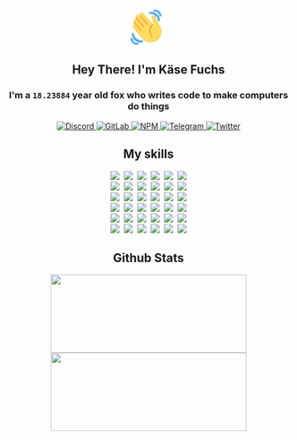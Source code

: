 <div><p align=center><img src=./resources/images/wave.gif width=64px height=64px></p><h2 align=center>Hey There! I'm Käse Fuchs</h2><h3 align=center>I'm a <code>18.23884</code> year old fox who writes code to make computers do things</h3><p align=center><a href=https://discord.com/users/507526681125322772><img alt=Discord src="https://img.shields.io/badge/Discord-5865F2?logo=discord&logoColor=white&style=flat-square#1fe2e345e4aada32cdde290c3a9890be"> </a><a href=https://gitlab.com/kasefuchs><img alt=GitLab src="https://img.shields.io/badge/GitLab-330F63?logo=gitlab&logoColor=white&style=flat-square#1fe2e345e4aada32cdde290c3a9890be"> </a><a href=https://npmjs.com/~kasefuchs><img alt=NPM src="https://img.shields.io/badge/NPM-CB3837?logo=npm&logoColor=white&style=flat-square#1fe2e345e4aada32cdde290c3a9890be"> </a><a href=https://t.me/kasefuchs><img alt=Telegram src="https://img.shields.io/badge/Telegram-2CA5E0?logo=telegram&logoColor=white&style=flat-square#1fe2e345e4aada32cdde290c3a9890be"> </a><a href=https://twitter.com/kasefuchs><img alt=Twitter src="https://img.shields.io/badge/Twitter-1DA1F2?logo=twitter&logoColor=white&style=flat-square#1fe2e345e4aada32cdde290c3a9890be"></a></p><h2 align=center>My skills</h2><p align=center><a href=https://aws.amazon.com/ ><picture><source srcset="https://skillicons.dev/icons?i=aws&theme=dark#1fe2e345e4aada32cdde290c3a9890be" media="(prefers-color-scheme: dark)"><source srcset="https://skillicons.dev/icons?i=aws&theme=light#1fe2e345e4aada32cdde290c3a9890be" media="(prefers-color-scheme: light), (prefers-color-scheme: no-preference)"><img src="https://skillicons.dev/icons?i=aws&theme=light#1fe2e345e4aada32cdde290c3a9890be"></picture></a>&nbsp;&nbsp;<a href=https://en.wikipedia.org/wiki/Bash_(Unix_shell)><picture><source srcset="https://skillicons.dev/icons?i=bash&theme=dark#1fe2e345e4aada32cdde290c3a9890be" media="(prefers-color-scheme: dark)"><source srcset="https://skillicons.dev/icons?i=bash&theme=light#1fe2e345e4aada32cdde290c3a9890be" media="(prefers-color-scheme: light), (prefers-color-scheme: no-preference)"><img src="https://skillicons.dev/icons?i=bash&theme=light#1fe2e345e4aada32cdde290c3a9890be"></picture></a>&nbsp;&nbsp;<a href=https://discord.com/developers/docs><picture><source srcset="https://skillicons.dev/icons?i=bots&theme=dark#1fe2e345e4aada32cdde290c3a9890be" media="(prefers-color-scheme: dark)"><source srcset="https://skillicons.dev/icons?i=bots&theme=light#1fe2e345e4aada32cdde290c3a9890be" media="(prefers-color-scheme: light), (prefers-color-scheme: no-preference)"><img src="https://skillicons.dev/icons?i=bots&theme=light#1fe2e345e4aada32cdde290c3a9890be"></picture></a>&nbsp;&nbsp;<a href=https://www.cloudflare.com/ ><picture><source srcset="https://skillicons.dev/icons?i=cloudflare&theme=dark#1fe2e345e4aada32cdde290c3a9890be" media="(prefers-color-scheme: dark)"><source srcset="https://skillicons.dev/icons?i=cloudflare&theme=light#1fe2e345e4aada32cdde290c3a9890be" media="(prefers-color-scheme: light), (prefers-color-scheme: no-preference)"><img src="https://skillicons.dev/icons?i=cloudflare&theme=light#1fe2e345e4aada32cdde290c3a9890be"></picture></a>&nbsp;&nbsp;<a href=https://en.wikipedia.org/wiki/CSS><picture><source srcset="https://skillicons.dev/icons?i=css&theme=dark#1fe2e345e4aada32cdde290c3a9890be" media="(prefers-color-scheme: dark)"><source srcset="https://skillicons.dev/icons?i=css&theme=light#1fe2e345e4aada32cdde290c3a9890be" media="(prefers-color-scheme: light), (prefers-color-scheme: no-preference)"><img src="https://skillicons.dev/icons?i=css&theme=light#1fe2e345e4aada32cdde290c3a9890be"></picture></a>&nbsp;&nbsp;<a href=https://www.docker.com/ ><picture><source srcset="https://skillicons.dev/icons?i=docker&theme=dark#1fe2e345e4aada32cdde290c3a9890be" media="(prefers-color-scheme: dark)"><source srcset="https://skillicons.dev/icons?i=docker&theme=light#1fe2e345e4aada32cdde290c3a9890be" media="(prefers-color-scheme: light), (prefers-color-scheme: no-preference)"><img src="https://skillicons.dev/icons?i=docker&theme=light#1fe2e345e4aada32cdde290c3a9890be"></picture></a><br><a href=https://www.electronjs.org/ ><picture><source srcset="https://skillicons.dev/icons?i=electron&theme=dark#1fe2e345e4aada32cdde290c3a9890be" media="(prefers-color-scheme: dark)"><source srcset="https://skillicons.dev/icons?i=electron&theme=light#1fe2e345e4aada32cdde290c3a9890be" media="(prefers-color-scheme: light), (prefers-color-scheme: no-preference)"><img src="https://skillicons.dev/icons?i=electron&theme=light#1fe2e345e4aada32cdde290c3a9890be"></picture></a>&nbsp;&nbsp;<a href=https://expressjs.com/ ><picture><source srcset="https://skillicons.dev/icons?i=express&theme=dark#1fe2e345e4aada32cdde290c3a9890be" media="(prefers-color-scheme: dark)"><source srcset="https://skillicons.dev/icons?i=express&theme=light#1fe2e345e4aada32cdde290c3a9890be" media="(prefers-color-scheme: light), (prefers-color-scheme: no-preference)"><img src="https://skillicons.dev/icons?i=express&theme=light#1fe2e345e4aada32cdde290c3a9890be"></picture></a>&nbsp;&nbsp;<a href=https://www.figma.com/ ><picture><source srcset="https://skillicons.dev/icons?i=figma&theme=dark#1fe2e345e4aada32cdde290c3a9890be" media="(prefers-color-scheme: dark)"><source srcset="https://skillicons.dev/icons?i=figma&theme=light#1fe2e345e4aada32cdde290c3a9890be" media="(prefers-color-scheme: light), (prefers-color-scheme: no-preference)"><img src="https://skillicons.dev/icons?i=figma&theme=light#1fe2e345e4aada32cdde290c3a9890be"></picture></a>&nbsp;&nbsp;<a href=https://firebase.google.com/ ><picture><source srcset="https://skillicons.dev/icons?i=firebase&theme=dark#1fe2e345e4aada32cdde290c3a9890be" media="(prefers-color-scheme: dark)"><source srcset="https://skillicons.dev/icons?i=firebase&theme=light#1fe2e345e4aada32cdde290c3a9890be" media="(prefers-color-scheme: light), (prefers-color-scheme: no-preference)"><img src="https://skillicons.dev/icons?i=firebase&theme=light#1fe2e345e4aada32cdde290c3a9890be"></picture></a>&nbsp;&nbsp;<a href=https://flask.palletsprojects.com/ ><picture><source srcset="https://skillicons.dev/icons?i=flask&theme=dark#1fe2e345e4aada32cdde290c3a9890be" media="(prefers-color-scheme: dark)"><source srcset="https://skillicons.dev/icons?i=flask&theme=light#1fe2e345e4aada32cdde290c3a9890be" media="(prefers-color-scheme: light), (prefers-color-scheme: no-preference)"><img src="https://skillicons.dev/icons?i=flask&theme=light#1fe2e345e4aada32cdde290c3a9890be"></picture></a>&nbsp;&nbsp;<a href=https://cloud.google.com/ ><picture><source srcset="https://skillicons.dev/icons?i=gcp&theme=dark#1fe2e345e4aada32cdde290c3a9890be" media="(prefers-color-scheme: dark)"><source srcset="https://skillicons.dev/icons?i=gcp&theme=light#1fe2e345e4aada32cdde290c3a9890be" media="(prefers-color-scheme: light), (prefers-color-scheme: no-preference)"><img src="https://skillicons.dev/icons?i=gcp&theme=light#1fe2e345e4aada32cdde290c3a9890be"></picture></a><br><a href=https://git-scm.com/ ><picture><source srcset="https://skillicons.dev/icons?i=git&theme=dark#1fe2e345e4aada32cdde290c3a9890be" media="(prefers-color-scheme: dark)"><source srcset="https://skillicons.dev/icons?i=git&theme=light#1fe2e345e4aada32cdde290c3a9890be" media="(prefers-color-scheme: light), (prefers-color-scheme: no-preference)"><img src="https://skillicons.dev/icons?i=git&theme=light#1fe2e345e4aada32cdde290c3a9890be"></picture></a>&nbsp;&nbsp;<a href=https://github.com/ ><picture><source srcset="https://skillicons.dev/icons?i=github&theme=dark#1fe2e345e4aada32cdde290c3a9890be" media="(prefers-color-scheme: dark)"><source srcset="https://skillicons.dev/icons?i=github&theme=light#1fe2e345e4aada32cdde290c3a9890be" media="(prefers-color-scheme: light), (prefers-color-scheme: no-preference)"><img src="https://skillicons.dev/icons?i=github&theme=light#1fe2e345e4aada32cdde290c3a9890be"></picture></a>&nbsp;&nbsp;<a href=https://gitlab.com/ ><picture><source srcset="https://skillicons.dev/icons?i=gitlab&theme=dark#1fe2e345e4aada32cdde290c3a9890be" media="(prefers-color-scheme: dark)"><source srcset="https://skillicons.dev/icons?i=gitlab&theme=light#1fe2e345e4aada32cdde290c3a9890be" media="(prefers-color-scheme: light), (prefers-color-scheme: no-preference)"><img src="https://skillicons.dev/icons?i=gitlab&theme=light#1fe2e345e4aada32cdde290c3a9890be"></picture></a>&nbsp;&nbsp;<a href=https://www.heroku.com/ ><picture><source srcset="https://skillicons.dev/icons?i=heroku&theme=dark#1fe2e345e4aada32cdde290c3a9890be" media="(prefers-color-scheme: dark)"><source srcset="https://skillicons.dev/icons?i=heroku&theme=light#1fe2e345e4aada32cdde290c3a9890be" media="(prefers-color-scheme: light), (prefers-color-scheme: no-preference)"><img src="https://skillicons.dev/icons?i=heroku&theme=light#1fe2e345e4aada32cdde290c3a9890be"></picture></a>&nbsp;&nbsp;<a href=https://en.wikipedia.org/wiki/HTML><picture><source srcset="https://skillicons.dev/icons?i=html&theme=dark#1fe2e345e4aada32cdde290c3a9890be" media="(prefers-color-scheme: dark)"><source srcset="https://skillicons.dev/icons?i=html&theme=light#1fe2e345e4aada32cdde290c3a9890be" media="(prefers-color-scheme: light), (prefers-color-scheme: no-preference)"><img src="https://skillicons.dev/icons?i=html&theme=light#1fe2e345e4aada32cdde290c3a9890be"></picture></a>&nbsp;&nbsp;<a href=https://en.wikipedia.org/wiki/JavaScript><picture><source srcset="https://skillicons.dev/icons?i=js&theme=dark#1fe2e345e4aada32cdde290c3a9890be" media="(prefers-color-scheme: dark)"><source srcset="https://skillicons.dev/icons?i=js&theme=light#1fe2e345e4aada32cdde290c3a9890be" media="(prefers-color-scheme: light), (prefers-color-scheme: no-preference)"><img src="https://skillicons.dev/icons?i=js&theme=light#1fe2e345e4aada32cdde290c3a9890be"></picture></a><br><a href=https://en.wikipedia.org/wiki/Linux><picture><source srcset="https://skillicons.dev/icons?i=linux&theme=dark#1fe2e345e4aada32cdde290c3a9890be" media="(prefers-color-scheme: dark)"><source srcset="https://skillicons.dev/icons?i=linux&theme=light#1fe2e345e4aada32cdde290c3a9890be" media="(prefers-color-scheme: light), (prefers-color-scheme: no-preference)"><img src="https://skillicons.dev/icons?i=linux&theme=light#1fe2e345e4aada32cdde290c3a9890be"></picture></a>&nbsp;&nbsp;<a href=https://mui.com/ ><picture><source srcset="https://skillicons.dev/icons?i=materialui&theme=dark#1fe2e345e4aada32cdde290c3a9890be" media="(prefers-color-scheme: dark)"><source srcset="https://skillicons.dev/icons?i=materialui&theme=light#1fe2e345e4aada32cdde290c3a9890be" media="(prefers-color-scheme: light), (prefers-color-scheme: no-preference)"><img src="https://skillicons.dev/icons?i=materialui&theme=light#1fe2e345e4aada32cdde290c3a9890be"></picture></a>&nbsp;&nbsp;<a href=https://en.wikipedia.org/wiki/Markdown><picture><source srcset="https://skillicons.dev/icons?i=md&theme=dark#1fe2e345e4aada32cdde290c3a9890be" media="(prefers-color-scheme: dark)"><source srcset="https://skillicons.dev/icons?i=md&theme=light#1fe2e345e4aada32cdde290c3a9890be" media="(prefers-color-scheme: light), (prefers-color-scheme: no-preference)"><img src="https://skillicons.dev/icons?i=md&theme=light#1fe2e345e4aada32cdde290c3a9890be"></picture></a>&nbsp;&nbsp;<a href=https://www.mongodb.com/ ><picture><source srcset="https://skillicons.dev/icons?i=mongodb&theme=dark#1fe2e345e4aada32cdde290c3a9890be" media="(prefers-color-scheme: dark)"><source srcset="https://skillicons.dev/icons?i=mongodb&theme=light#1fe2e345e4aada32cdde290c3a9890be" media="(prefers-color-scheme: light), (prefers-color-scheme: no-preference)"><img src="https://skillicons.dev/icons?i=mongodb&theme=light#1fe2e345e4aada32cdde290c3a9890be"></picture></a>&nbsp;&nbsp;<a href=https://www.mysql.com/ ><picture><source srcset="https://skillicons.dev/icons?i=mysql&theme=dark#1fe2e345e4aada32cdde290c3a9890be" media="(prefers-color-scheme: dark)"><source srcset="https://skillicons.dev/icons?i=mysql&theme=light#1fe2e345e4aada32cdde290c3a9890be" media="(prefers-color-scheme: light), (prefers-color-scheme: no-preference)"><img src="https://skillicons.dev/icons?i=mysql&theme=light#1fe2e345e4aada32cdde290c3a9890be"></picture></a>&nbsp;&nbsp;<a href=https://nextjs.org/ ><picture><source srcset="https://skillicons.dev/icons?i=nextjs&theme=dark#1fe2e345e4aada32cdde290c3a9890be" media="(prefers-color-scheme: dark)"><source srcset="https://skillicons.dev/icons?i=nextjs&theme=light#1fe2e345e4aada32cdde290c3a9890be" media="(prefers-color-scheme: light), (prefers-color-scheme: no-preference)"><img src="https://skillicons.dev/icons?i=nextjs&theme=light#1fe2e345e4aada32cdde290c3a9890be"></picture></a><br><a href=https://nodejs.org/en/ ><picture><source srcset="https://skillicons.dev/icons?i=nodejs&theme=dark#1fe2e345e4aada32cdde290c3a9890be" media="(prefers-color-scheme: dark)"><source srcset="https://skillicons.dev/icons?i=nodejs&theme=light#1fe2e345e4aada32cdde290c3a9890be" media="(prefers-color-scheme: light), (prefers-color-scheme: no-preference)"><img src="https://skillicons.dev/icons?i=nodejs&theme=light#1fe2e345e4aada32cdde290c3a9890be"></picture></a>&nbsp;&nbsp;<a href=https://www.postgresql.org/ ><picture><source srcset="https://skillicons.dev/icons?i=postgres&theme=dark#1fe2e345e4aada32cdde290c3a9890be" media="(prefers-color-scheme: dark)"><source srcset="https://skillicons.dev/icons?i=postgres&theme=light#1fe2e345e4aada32cdde290c3a9890be" media="(prefers-color-scheme: light), (prefers-color-scheme: no-preference)"><img src="https://skillicons.dev/icons?i=postgres&theme=light#1fe2e345e4aada32cdde290c3a9890be"></picture></a>&nbsp;&nbsp;<a href=https://learn.microsoft.com/en-us/powershell/ ><picture><source srcset="https://skillicons.dev/icons?i=powershell&theme=dark#1fe2e345e4aada32cdde290c3a9890be" media="(prefers-color-scheme: dark)"><source srcset="https://skillicons.dev/icons?i=powershell&theme=light#1fe2e345e4aada32cdde290c3a9890be" media="(prefers-color-scheme: light), (prefers-color-scheme: no-preference)"><img src="https://skillicons.dev/icons?i=powershell&theme=light#1fe2e345e4aada32cdde290c3a9890be"></picture></a>&nbsp;&nbsp;<a href=https://www.python.org/ ><picture><source srcset="https://skillicons.dev/icons?i=py&theme=dark#1fe2e345e4aada32cdde290c3a9890be" media="(prefers-color-scheme: dark)"><source srcset="https://skillicons.dev/icons?i=py&theme=light#1fe2e345e4aada32cdde290c3a9890be" media="(prefers-color-scheme: light), (prefers-color-scheme: no-preference)"><img src="https://skillicons.dev/icons?i=py&theme=light#1fe2e345e4aada32cdde290c3a9890be"></picture></a>&nbsp;&nbsp;<a href=https://www.raspberrypi.org/ ><picture><source srcset="https://skillicons.dev/icons?i=raspberrypi&theme=dark#1fe2e345e4aada32cdde290c3a9890be" media="(prefers-color-scheme: dark)"><source srcset="https://skillicons.dev/icons?i=raspberrypi&theme=light#1fe2e345e4aada32cdde290c3a9890be" media="(prefers-color-scheme: light), (prefers-color-scheme: no-preference)"><img src="https://skillicons.dev/icons?i=raspberrypi&theme=light#1fe2e345e4aada32cdde290c3a9890be"></picture></a>&nbsp;&nbsp;<a href=https://reactjs.org/ ><picture><source srcset="https://skillicons.dev/icons?i=react&theme=dark#1fe2e345e4aada32cdde290c3a9890be" media="(prefers-color-scheme: dark)"><source srcset="https://skillicons.dev/icons?i=react&theme=light#1fe2e345e4aada32cdde290c3a9890be" media="(prefers-color-scheme: light), (prefers-color-scheme: no-preference)"><img src="https://skillicons.dev/icons?i=react&theme=light#1fe2e345e4aada32cdde290c3a9890be"></picture></a><br><a href=https://redux.js.org/ ><picture><source srcset="https://skillicons.dev/icons?i=redux&theme=dark#1fe2e345e4aada32cdde290c3a9890be" media="(prefers-color-scheme: dark)"><source srcset="https://skillicons.dev/icons?i=redux&theme=light#1fe2e345e4aada32cdde290c3a9890be" media="(prefers-color-scheme: light), (prefers-color-scheme: no-preference)"><img src="https://skillicons.dev/icons?i=redux&theme=light#1fe2e345e4aada32cdde290c3a9890be"></picture></a>&nbsp;&nbsp;<a href=https://en.wikipedia.org/wiki/Regular_expression><picture><source srcset="https://skillicons.dev/icons?i=regex&theme=dark#1fe2e345e4aada32cdde290c3a9890be" media="(prefers-color-scheme: dark)"><source srcset="https://skillicons.dev/icons?i=regex&theme=light#1fe2e345e4aada32cdde290c3a9890be" media="(prefers-color-scheme: light), (prefers-color-scheme: no-preference)"><img src="https://skillicons.dev/icons?i=regex&theme=light#1fe2e345e4aada32cdde290c3a9890be"></picture></a>&nbsp;&nbsp;<a href=https://en.wikipedia.org/wiki/Sass_(stylesheet_language)><picture><source srcset="https://skillicons.dev/icons?i=sass&theme=dark#1fe2e345e4aada32cdde290c3a9890be" media="(prefers-color-scheme: dark)"><source srcset="https://skillicons.dev/icons?i=sass&theme=light#1fe2e345e4aada32cdde290c3a9890be" media="(prefers-color-scheme: light), (prefers-color-scheme: no-preference)"><img src="https://skillicons.dev/icons?i=sass&theme=light#1fe2e345e4aada32cdde290c3a9890be"></picture></a>&nbsp;&nbsp;<a href=https://www.typescriptlang.org/ ><picture><source srcset="https://skillicons.dev/icons?i=ts&theme=dark#1fe2e345e4aada32cdde290c3a9890be" media="(prefers-color-scheme: dark)"><source srcset="https://skillicons.dev/icons?i=ts&theme=light#1fe2e345e4aada32cdde290c3a9890be" media="(prefers-color-scheme: light), (prefers-color-scheme: no-preference)"><img src="https://skillicons.dev/icons?i=ts&theme=light#1fe2e345e4aada32cdde290c3a9890be"></picture></a>&nbsp;&nbsp;<a href=https://unity.com/ ><picture><source srcset="https://skillicons.dev/icons?i=unity&theme=dark#1fe2e345e4aada32cdde290c3a9890be" media="(prefers-color-scheme: dark)"><source srcset="https://skillicons.dev/icons?i=unity&theme=light#1fe2e345e4aada32cdde290c3a9890be" media="(prefers-color-scheme: light), (prefers-color-scheme: no-preference)"><img src="https://skillicons.dev/icons?i=unity&theme=light#1fe2e345e4aada32cdde290c3a9890be"></picture></a>&nbsp;&nbsp;<a href=https://workers.cloudflare.com/ ><picture><source srcset="https://skillicons.dev/icons?i=workers&theme=dark#1fe2e345e4aada32cdde290c3a9890be" media="(prefers-color-scheme: dark)"><source srcset="https://skillicons.dev/icons?i=workers&theme=light#1fe2e345e4aada32cdde290c3a9890be" media="(prefers-color-scheme: light), (prefers-color-scheme: no-preference)"><img src="https://skillicons.dev/icons?i=workers&theme=light#1fe2e345e4aada32cdde290c3a9890be"></picture></a><br></p><h2 align=center>Github Stats</h2><p align=center><picture><source srcset="https://github-readme-stats-kasefuchs.vercel.app/api/?count_private=true&hide_border=true&hide_rank=true&line_height=20&hide_title=true&username=Kasefuchs&theme=dark#1fe2e345e4aada32cdde290c3a9890be" media="(prefers-color-scheme: dark)"><source srcset="https://github-readme-stats-kasefuchs.vercel.app/api/?count_private=true&hide_border=true&hide_rank=true&line_height=20&hide_title=true&username=Kasefuchs&theme=light#1fe2e345e4aada32cdde290c3a9890be" media="(prefers-color-scheme: light), (prefers-color-scheme: no-preference)"><img align=middle width=350 height=140 src="https://github-readme-stats-kasefuchs.vercel.app/api/?count_private=true&hide_border=true&hide_rank=true&line_height=20&hide_title=true&username=Kasefuchs&theme=light#1fe2e345e4aada32cdde290c3a9890be"></picture><picture><source srcset="https://github-readme-stats-kasefuchs.vercel.app/api/top-langs/?count_private=true&hide_border=true&layout=compact&username=Kasefuchs&theme=dark#1fe2e345e4aada32cdde290c3a9890be" media="(prefers-color-scheme: dark)"><source srcset="https://github-readme-stats-kasefuchs.vercel.app/api/top-langs/?count_private=true&hide_border=true&layout=compact&username=Kasefuchs&theme=light#1fe2e345e4aada32cdde290c3a9890be" media="(prefers-color-scheme: light), (prefers-color-scheme: no-preference)"><img align=middle width=350 height=140 src="https://github-readme-stats-kasefuchs.vercel.app/api/top-langs/?count_private=true&hide_border=true&layout=compact&username=Kasefuchs&theme=light#1fe2e345e4aada32cdde290c3a9890be"></picture></p><img src="https://hit.yhype.me/github/profile?user_id=64592097#1fe2e345e4aada32cdde290c3a9890be" alt=""></div>
